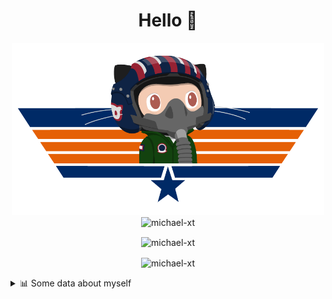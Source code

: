 <h1 align="center">Hello 👋</h1>


<p align="center"><img src="https://raw.githubusercontent.com/Michael-xT/Michael-xT/main/.github/topguntocat.png" width=500>
 <br>
<img src="https://komarev.com/ghpvc/?username=michael-xt&style=for-the-badge" alt="michael-xt" /> 
</p>

<p align="center"><img align="center" src="https://github-readme-stats.vercel.app/api/top-langs/?username=michael-xt&layout=compact&theme=dark&show_icons=true" alt="michael-xt" /></p>
<p align="center"><img align="center" src="https://github-readme-stats.vercel.app/api?username=michael-xt&show_icons=true&theme=dark&show_icons=true" alt="michael-xt" /></p>

<details align="left"><summary>📊 Some data about myself</summary>
<p>

<!--START_SECTION:waka-->
![Code Time](http://img.shields.io/badge/Code%20Time-2%2C043%20hrs%2040%20mins-blue)

**🐱 My GitHub Data** 

> 📦 4.2 MB Used in GitHub's Storage 
 > 
> 🏆 18 Contributions in the Year 2024
 > 
> 🚫 Not Opted to Hire
 > 
> 📜 12 Public Repositories 
 > 
> 🔑 31 Private Repositories 
 > 
📅 **I'm Most Productive on Thursday** 

```text
Monday                   136 commits         ████░░░░░░░░░░░░░░░░░░░░░   16.00 % 
Tuesday                  129 commits         ████░░░░░░░░░░░░░░░░░░░░░   15.18 % 
Wednesday                115 commits         ███░░░░░░░░░░░░░░░░░░░░░░   13.53 % 
Thursday                 186 commits         █████░░░░░░░░░░░░░░░░░░░░   21.88 % 
Friday                   78 commits          ██░░░░░░░░░░░░░░░░░░░░░░░   09.18 % 
Saturday                 107 commits         ███░░░░░░░░░░░░░░░░░░░░░░   12.59 % 
Sunday                   99 commits          ███░░░░░░░░░░░░░░░░░░░░░░   11.65 % 
```


📊 **This Week I Spent My Time On** 

```text
🕑︎ Time Zone: Europe/Bucharest

🔥 Editors: 
VS Code                  12 hrs 2 mins       █████████████████████████   100.00 % 

💻 Operating System: 
Mac                      11 hrs 31 mins      ████████████████████████░   95.73 % 
Windows                  30 mins             █░░░░░░░░░░░░░░░░░░░░░░░░   04.27 % 
```

**Timeline**

![Lines of Code chart](https://raw.githubusercontent.com/Michael-xT/Michael-xT/main/assets/bar_graph.png)


 Last Updated on 14/07/2024 00:53:51 UTC
<!--END_SECTION:waka-->
</p>

